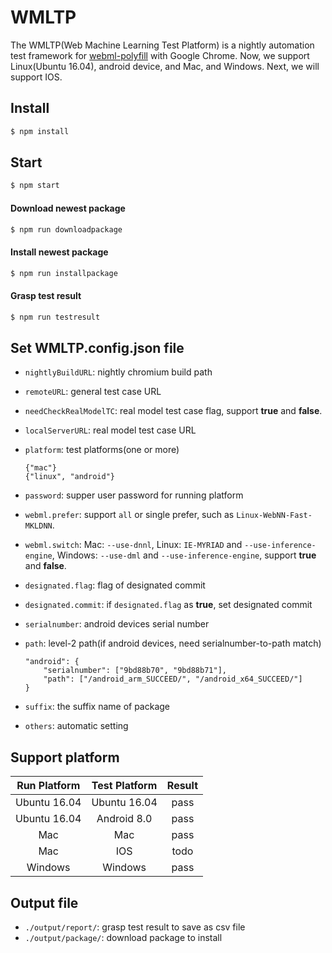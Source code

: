 # WMLTP

The WMLTP(Web Machine Learning Test Platform) is a nightly automation test framework for [webml-polyfill](https://github.com/intel/webml-polyfill) with Google Chrome.
Now, we support Linux(Ubuntu 16.04), android device, and Mac, and Windows.
Next, we will support IOS.

## Install

```sh
$ npm install
```

## Start

```sh
$ npm start
```

#### Download newest package

```sh
$ npm run downloadpackage
```

#### Install newest package

```sh
$ npm run installpackage
```

#### Grasp test result

```sh
$ npm run testresult
```

## Set WMLTP.config.json file

* `nightlyBuildURL`: nightly chromium build path

* `remoteURL`: general test case URL

* `needCheckRealModelTC`: real model test case flag, support **true** and **false**.

* `localServerURL`: real model test case URL

* `platform`: test platforms(one or more)

    ```
    {"mac"}
    {"linux", "android"}
    ```

* `password`: supper user password for running platform
* `webml.prefer`: support `all` or single prefer, such as `Linux-WebNN-Fast-MKLDNN`.
* `webml.switch`: Mac: `--use-dnnl`, Linux: `IE-MYRIAD` and `--use-inference-engine`, Windows: `--use-dml` and `--use-inference-engine`, support **true** and **false**.
* `designated.flag`: flag of designated commit
* `designated.commit`: if `designated.flag` as **true**, set designated commit
* `serialnumber`: android devices serial number
* `path`: level-2 path(if android devices, need serialnumber-to-path match)

    ```
    "android": {
        "serialnumber": ["9bd88b70", "9bd88b71"],
        "path": ["/android_arm_SUCCEED/", "/android_x64_SUCCEED/"]
    }
    ```

* `suffix`: the suffix name of package
* `others`: automatic setting

## Support platform

| Run Platform  | Test Platform |  Result |
|     :---:     |     :---:     |  :---:  |
| Ubuntu 16.04  | Ubuntu 16.04  |   pass  |
| Ubuntu 16.04  |  Android 8.0  |   pass  |
|      Mac      |       Mac     |   pass  |
|      Mac      |       IOS     |   todo  |
|    Windows    |     Windows   |   pass  |

## Output file

* `./output/report/`: grasp test result to save as csv file
* `./output/package/`: download package to install

